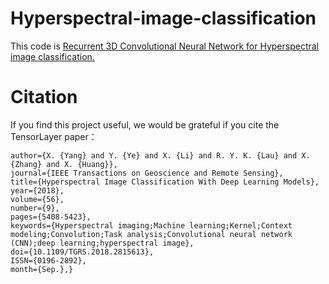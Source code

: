 # Hyperspectral-image-classification
This code is [Recurrent 3D Convolutional Neural Network for Hyperspectral image classification.](https://ieeexplore.ieee.org/document/8340197)

# Citation
If you find this project useful, we would be grateful if you cite the TensorLayer paper：

```@ARTICLE{8340197, 
author={X. {Yang} and Y. {Ye} and X. {Li} and R. Y. K. {Lau} and X. {Zhang} and X. {Huang}}, 
journal={IEEE Transactions on Geoscience and Remote Sensing}, 
title={Hyperspectral Image Classification With Deep Learning Models}, 
year={2018}, 
volume={56}, 
number={9}, 
pages={5408-5423}, 
keywords={Hyperspectral imaging;Machine learning;Kernel;Context modeling;Convolution;Task analysis;Convolutional neural network      (CNN);deep learning;hyperspectral image}, 
doi={10.1109/TGRS.2018.2815613}, 
ISSN={0196-2892}, 
month={Sep.},}
